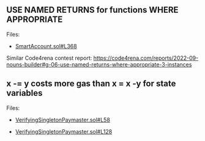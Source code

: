 ## USE NAMED RETURNS  for functions WHERE APPROPRIATE
Files: 

- [SmartAccount.sol#L368](https://github.com/code-423n4/2023-01-biconomy/blob/53c8c3823175aeb26dee5529eeefa81240a406ba/scw-contracts/contracts/smart-contract-wallet/SmartAccount.sol#L368)

Similar Code4rena contest report: https://code4rena.com/reports/2022-09-nouns-builder#g-06-use-named-returns-where-appropriate-3-instances

## x -= y costs more gas than x = x -y for state variables
Files: 

- [VerifyingSingletonPaymaster.sol#L58](https://github.com/code-423n4/2023-01-biconomy/blob/53c8c3823175aeb26dee5529eeefa81240a406ba/scw-contracts/contracts/smart-contract-wallet/paymasters/verifying/singleton/VerifyingSingletonPaymaster.sol#L58)

- [VerifyingSingletonPaymaster.sol#L128](https://github.com/code-423n4/2023-01-biconomy/blob/53c8c3823175aeb26dee5529eeefa81240a406ba/scw-contracts/contracts/smart-contract-wallet/paymasters/verifying/singleton/VerifyingSingletonPaymaster.sol#L128)

